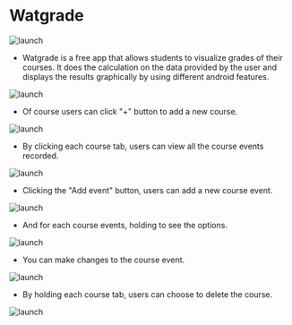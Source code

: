 # Watgrade
![launch](https://github.com/Bi5h0ps/Watgrade/blob/master/app/src/main/res/screenshots/Launch1.jpg)


* Watgrade is a free app that allows students to visualize grades of their courses. It does the calculation on the data provided by the user and displays the results graphically by using different android features.

![launch](https://github.com/Bi5h0ps/Watgrade/blob/master/app/src/main/res/screenshots/2.png)

* Of course users can click "+" button to add a new course.

![launch](https://github.com/Bi5h0ps/Watgrade/blob/master/app/src/main/res/screenshots/5.png)

* By clicking each course tab, users can view all the course events recorded.

![launch](https://github.com/Bi5h0ps/Watgrade/blob/master/app/src/main/res/screenshots/1.png)

* Clicking the "Add event" button, users can add a new course event.

![launch](https://github.com/Bi5h0ps/Watgrade/blob/master/app/src/main/res/screenshots/7.png)

* And for each course events, holding to see the options.

![launch](https://github.com/Bi5h0ps/Watgrade/blob/master/app/src/main/res/screenshots/6.png)

* You can make changes to the course event.

![launch](https://github.com/Bi5h0ps/Watgrade/blob/master/app/src/main/res/screenshots/4.png)

* By holding each course tab, users can choose to delete the course.

![launch](https://github.com/Bi5h0ps/Watgrade/blob/master/app/src/main/res/screenshots/3.png)
